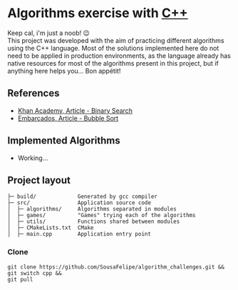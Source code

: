 
# Algorithms exercise with [C++](https://en.cppreference.com/w/)

Keep cal, i'm just a noob! 😉\
This project was developed with the aim of practicing different algorithms using the C++ language. Most of the solutions implemented here do not need to be applied in production environments, as the language already has native resources for most of the algorithms present in this project, but if anything here helps you... Bon appétit!


## References

  - [Khan Academy, Article - Binary Search](https://pt.khanacademy.org/computing/computer-science/algorithms/binary-search/a/binary-search)
  - [Embarcados, Article - Bubble Sort](https://embarcados.com.br/algoritmos-de-ordenacao-bubble-sort/)


## Implemented Algorithms

  - Working...


Project layout
--------------

    ├─ build/             Generated by gcc compiler
    ├─ src/               Application source code
    │  ├─ algorithms/     Algorithms separated in modules
    │  ├─ games/          "Games" trying each of the algorithms
    │  ├─ utils/          Functions shared between modules
    │  ├─ CMakeLists.txt  CMake
    │  ├─ main.cpp        Application entry point


### Clone

```
git clone https://github.com/SousaFelipe/algorithm_challenges.git &&
git switch cpp &&
git pull
```
